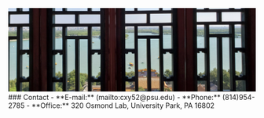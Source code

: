 <img  src="files/image2.jpg" alt="drawing"/>
### Contact
- **E-mail:** <cxy52@psu.edu>(mailto:cxy52@psu.edu)
- **Phone:** (814)954-2785
- **Office:** 320 Osmond Lab, University Park, PA 16802
<br>












